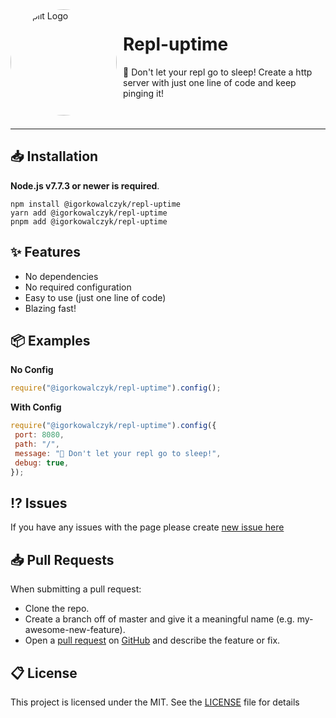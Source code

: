 <img width="170" height="170" align="left" style="float: left; margin: 0 10px 0 0; border-radius: 50%;" alt="Replit Logo" src="https://user-images.githubusercontent.com/49127376/163621584-81a05476-a4ba-4f0d-affa-a378f338a0e7.png">

# Repl-uptime

🤙 Don't let your repl go to sleep! Create a http server with just one line of code and keep pinging it!
<br><br><br>

---

## 📥 Installation

**Node.js v7.7.3 or newer is required**.

```
npm install @igorkowalczyk/repl-uptime
yarn add @igorkowalczyk/repl-uptime
pnpm add @igorkowalczyk/repl-uptime
```

## ✨ Features

- No dependencies
- No required configuration
- Easy to use (just one line of code)
- Blazing fast!

## 📦 Examples

**No Config**

```javascript
require("@igorkowalczyk/repl-uptime").config();
```

**With Config**

```javascript
require("@igorkowalczyk/repl-uptime").config({
 port: 8080,
 path: "/",
 message: "🤙 Don't let your repl go to sleep!",
 debug: true,
});
```

## ⁉️ Issues

If you have any issues with the page please create [new issue here](https://github.com/igorkowalczyk/repl-uptime/issues)

## 📥 Pull Requests

When submitting a pull request:

- Clone the repo.
- Create a branch off of master and give it a meaningful name (e.g. my-awesome-new-feature).
- Open a [pull request](https://github.com/igorkowalczyk/repl-uptime/pulls) on [GitHub](https://github.com) and describe the feature or fix.

## 📋 License

This project is licensed under the MIT. See the [LICENSE](https://github.com/igorkowalczyk/repl-uptime/blob/master/license.md) file for details
